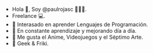 - Hola 👋, Soy @paulrojasc 👨🏻‍💻.
- Freelance 💻.
- 👀 Interasado en aprender Lenguajes de Programación.
- 🌱 En constante aprendizaje y mejorando día a día.
- 🍪 Me gusta el Anime, Videojuegos y el Séptimo Arte.
- 👾 Geek & Friki.

<!---
paulrojasc/paulrojasc is a ✨ special ✨ repository because its `README.md` (this file) appears on your GitHub profile.
You can click the Preview link to take a look at your changes.
--->
